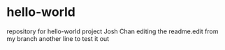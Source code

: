 # hello-world
repository for hello-world project
Josh Chan editing the readme.edit from my branch
another line to test it out
